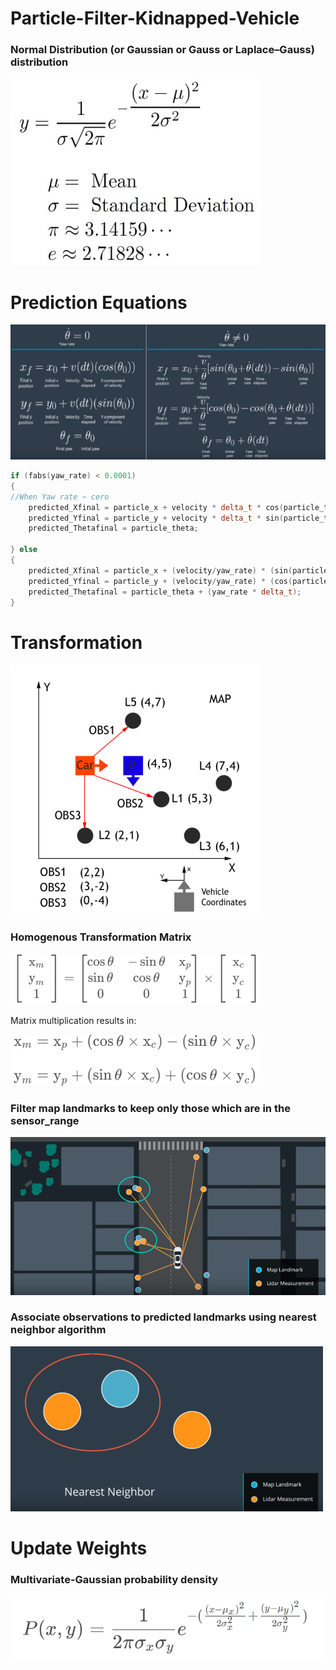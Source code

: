 # Particle-Filter-Kidnapped-Vehicle
[//]: # (Image References)

[image1]: ./images/normaldistribution.jpg "Normal Distribution"
[image2]: ./images/prediction-equations.png "Prediction Equations"
[image3]: ./images/coord_translation.png "coord translation"
[image4]: ./images/transformation_matrix.png "transformation matrix"
[image5]: ./images/homogeneous_matrix.png "homogeneous matrix"
[image6]: ./images/sensor_range.png "sensor range"
[image7]: ./images/nearestNeighbor.png "Nearest Neighbor"
[image8]: ./images/Multivariate-Gaussian.png "Multivariate Gaussian"
### Normal Distribution (or Gaussian or Gauss or Laplace–Gauss) distribution
![alt text][image1]

# Prediction Equations
![alt text][image2]

```Cpp
if (fabs(yaw_rate) < 0.0001) 
{
//When Yaw rate ~ cero
	predicted_Xfinal = particle_x + velocity * delta_t * cos(particle_theta);
	predicted_Yfinal = particle_y + velocity * delta_t * sin(particle_theta);
	predicted_Thetafinal = particle_theta;

} else 
{
	predicted_Xfinal = particle_x + (velocity/yaw_rate) * (sin(particle_theta + (yaw_rate * delta_t)) - sin(particle_theta));
	predicted_Yfinal = particle_y + (velocity/yaw_rate) * (cos(particle_theta) - cos(particle_theta + (yaw_rate * delta_t)));
	predicted_Thetafinal = particle_theta + (yaw_rate * delta_t);
}
```

# Transformation
![alt text][image3]

### Homogenous Transformation Matrix
![alt text][image4]

Matrix multiplication results in:

![alt text][image5]

### Filter map landmarks to keep only those which are in the sensor_range
![alt text][image6]

### Associate observations to predicted landmarks using nearest neighbor algorithm
![alt text][image7]

# Update Weights
### Multivariate-Gaussian probability density
![alt text][image8]
